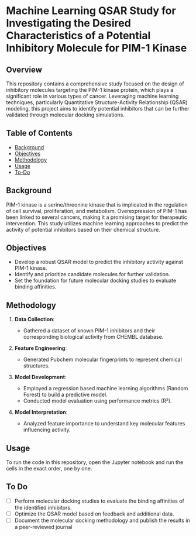 # Machine Learning QSAR Study for Investigating the Desired Characteristics of a Potential Inhibitory Molecule for PIM-1 Kinase

## Overview

This repository contains a comprehensive study focused on the design of inhibitory molecules targeting the PIM-1 kinase protein, which plays a significant role in various types of cancer. Leveraging machine learning techniques, particularly Quantitative Structure-Activity Relationship (QSAR) modeling, this project aims to identify potential inhibitors that can be further validated through molecular docking simulations.

## Table of Contents

- [Background](#background)
- [Objectives](#objectives)
- [Methodology](#methodology)
- [Usage](#usage)
- [To-Do](#to-do)

## Background

PIM-1 kinase is a serine/threonine kinase that is implicated in the regulation of cell survival, proliferation, and metabolism. Overexpression of PIM-1 has been linked to several cancers, making it a promising target for therapeutic intervention. This study utilizes machine learning approaches to predict the activity of potential inhibitors based on their chemical structure.

## Objectives

- Develop a robust QSAR model to predict the inhibitory activity against PIM-1 kinase.
- Identify and prioritize candidate molecules for further validation.
- Set the foundation for future molecular docking studies to evaluate binding affinities.

## Methodology

1. **Data Collection**: 
   - Gathered a dataset of known PIM-1 inhibitors and their corresponding biological activity from CHEMBL database.
   
2. **Feature Engineering**: 
   - Generated Pubchem molecular fingerprints to represent chemical structures.

3. **Model Development**: 
   - Employed a regression based machine learning algorithms (Random Forest) to build a predictive model.
   - Conducted model evaluation using performance metrics (R²).

4. **Model Interpretation**: 
   - Analyzed feature importance to understand key molecular features influencing activity.

## Usage

To run the code in this repository, open the Jupyter notebook and run the cells in the exact order, one by one.

## To Do
- [ ] Perform molecular docking studies to evaluate the binding affinities of the identified inhibitors.
- [ ] Optimize the QSAR model based on feedback and additional data.
- [ ] Document the molecular docking methodology and publish the results in a peer-reviewed journal
